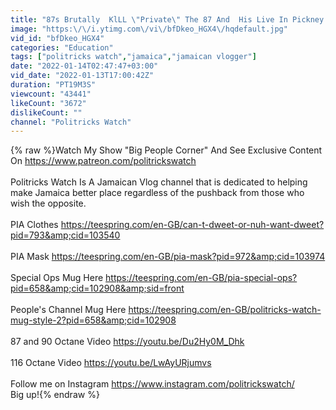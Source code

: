 ```yaml
---
title: "87s Brutally  KlLL \"Private\" The 87 And  His Live In Pickney Girlfriend SMH"
image: "https:\/\/i.ytimg.com\/vi\/bfDkeo_HGX4\/hqdefault.jpg"
vid_id: "bfDkeo_HGX4"
categories: "Education"
tags: ["politricks watch","jamaica","jamaican vlogger"]
date: "2022-01-14T02:47:47+03:00"
vid_date: "2022-01-13T17:00:42Z"
duration: "PT19M3S"
viewcount: "43441"
likeCount: "3672"
dislikeCount: ""
channel: "Politricks Watch"
---
```

{% raw %}Watch My Show &quot;Big People Corner&quot; And See Exclusive Content On <a rel="nofollow" target="blank" href="https://www.patreon.com/politrickswatch">https://www.patreon.com/politrickswatch</a><br /><br />Politricks Watch Is A Jamaican Vlog channel that is dedicated to helping make Jamaica  better place regardless of the pushback from those who wish the opposite.<br /><br />PIA Clothes <a rel="nofollow" target="blank" href="https://teespring.com/en-GB/can-t-dweet-or-nuh-want-dweet?pid=793&amp;cid=103540">https://teespring.com/en-GB/can-t-dweet-or-nuh-want-dweet?pid=793&amp;cid=103540</a><br /><br />PIA Mask <a rel="nofollow" target="blank" href="https://teespring.com/en-GB/pia-mask?pid=972&amp;cid=103974">https://teespring.com/en-GB/pia-mask?pid=972&amp;cid=103974</a><br /><br />Special Ops Mug Here <a rel="nofollow" target="blank" href="https://teespring.com/en-GB/pia-special-ops?pid=658&amp;cid=102908&amp;sid=front">https://teespring.com/en-GB/pia-special-ops?pid=658&amp;cid=102908&amp;sid=front</a><br /><br />People's Channel Mug Here <a rel="nofollow" target="blank" href="https://teespring.com/en-GB/politricks-watch-mug-style-2?pid=658&amp;cid=102908">https://teespring.com/en-GB/politricks-watch-mug-style-2?pid=658&amp;cid=102908</a><br /><br />87 and 90 Octane Video  <a rel="nofollow" target="blank" href="https://youtu.be/Du2Hy0M_Dhk">https://youtu.be/Du2Hy0M_Dhk</a><br /><br />116 Octane Video <a rel="nofollow" target="blank" href="https://youtu.be/LwAyURjumvs">https://youtu.be/LwAyURjumvs</a><br /><br />Follow me on Instagram <a rel="nofollow" target="blank" href="https://www.instagram.com/politrickswatch/">https://www.instagram.com/politrickswatch/</a><br />Big up!{% endraw %}
